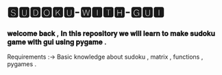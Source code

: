 # 🆂🆄🅳🅾🅺🆄-🆆🅸🆃🅷-🅶🆄🅸

### 𝐰𝐞𝐥𝐜𝐨𝐦𝐞 𝐛𝐚𝐜𝐤 , 𝐈𝐧 𝐭𝐡𝐢𝐬 𝐫𝐞𝐩𝐨𝐬𝐢𝐭𝐨𝐫𝐲 𝐰𝐞 𝐰𝐢𝐥𝐥 𝐥𝐞𝐚𝐫𝐧 𝐭𝐨 𝐦𝐚𝐤𝐞 𝐬𝐮𝐝𝐨𝐤𝐮 𝐠𝐚𝐦𝐞 𝐰𝐢𝐭𝐡 𝐠𝐮𝐢 𝐮𝐬𝐢𝐧𝐠 𝐩𝐲𝐠𝐚𝐦𝐞 .

Requirements :-> Basic knowledge about sudoku  , matrix , functions , pygames .



